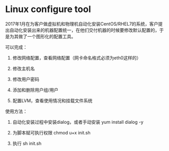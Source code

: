 # Linux configure tool

   2017年1月在为客户做虚拟机和物理机自动化安装CentOS/RHEL7的系统，客户提出自动化安装出来的机器配置统一，在他们交付机器的时候要修改默认配置的，于是为其做了一个图形化的配置工具。
   
   可以完成：  
   1. 修改网络配置，查看网络配置（网卡命名格式必须为eth0这样的）
   
   2. 修改主机名
   
   3. 修改用户密码
   
   4. 添加和删除用户组/用户
   
   5. 配置LVM，查看使用情况和挂载文件系统

使用方法：
1. 自动化安装过程中安装dialog，或者手动安装
yum install dialog -y

2. 为脚本赋可执行权限
chmod u+x init.sh

3. 执行
sh init.sh
